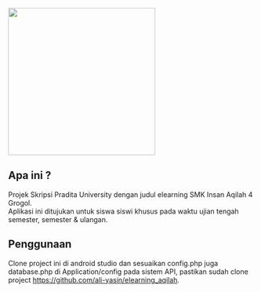[<img width="300px" src="https://raw.githubusercontent.com/julesbond007/Android-Jigsaw-Puzzle/master/docs/google-play-badge.png">](https://play.google.com/store/apps/details?id=sch.id.sanqi4.elearning)

## Apa ini ?

Projek Skripsi Pradita University dengan judul elearning SMK Insan Aqilah 4 Grogol.<br>
Aplikasi ini ditujukan untuk siswa siswi khusus pada waktu ujian tengah semester, semester & ulangan.

## Penggunaan

Clone project ini di android studio dan sesuaikan config.php juga database.php di Application/config pada sistem API, pastikan sudah clone project https://github.com/ali-yasin/elearning_aqilah.
